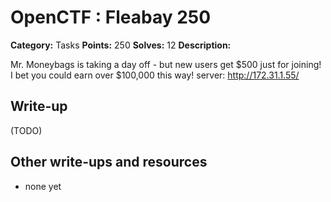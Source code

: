 # OpenCTF : Fleabay 250

**Category:** Tasks
**Points:** 250
**Solves:** 12
**Description:**

Mr. Moneybags is taking a day off - but new users get $500 just for joining! I bet you could earn over $100,000 this way! 
server: <http://172.31.1.55/>

## Write-up

(TODO)

## Other write-ups and resources

* none yet
